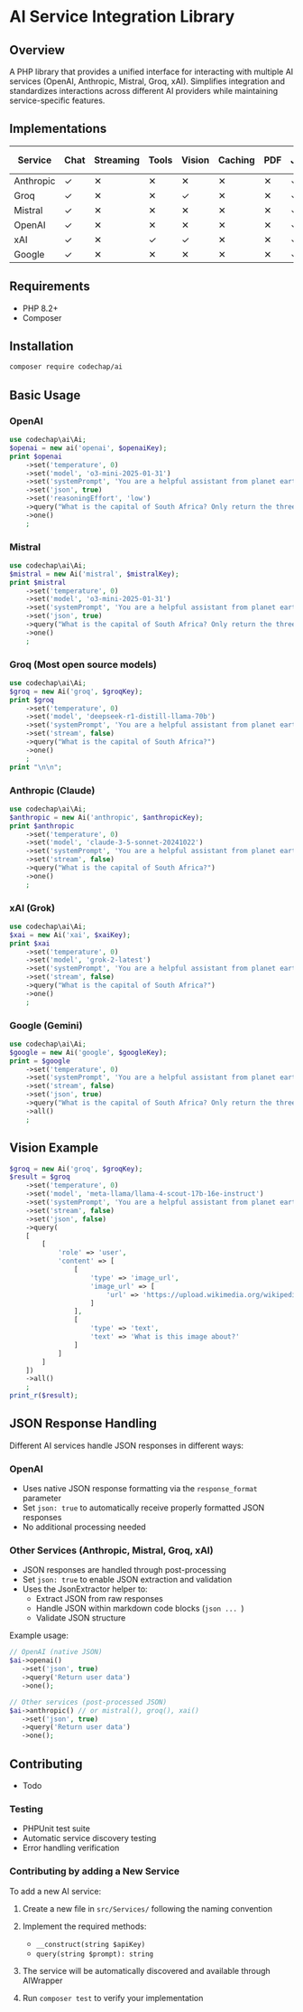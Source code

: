 # AI Service Integration Library

## Overview
A PHP library that provides a unified interface for interacting with multiple AI services (OpenAI, Anthropic, Mistral, Groq, xAI). Simplifies integration and standardizes interactions across different AI providers while maintaining service-specific features.

## Implementations

| Service   | Chat | Streaming | Tools | Vision | Caching | PDF | JSON | Live Search
|-----------|------|-----------|-------|--------|---------|-----|------| -----------
| Anthropic | ✓    | ✕         | ✕     | ✕      | ✕       | ✕   | ✓    | ✕
| Groq      | ✓    | ✕         | ✕     | ✓      | ✕       | ✕   | ✓    | ✕
| Mistral   | ✓    | ✕         | ✕     | ✕      | ✕       | ✕   | ✓    | ✕
| OpenAI    | ✓    | ✕         | ✕     | ✕      | ✕       | ✕   | ✓    | ✕
| xAI       | ✓    | ✕         | ✓     | ✓      | ✕       | ✕   | ✓    | ✓
| Google    | ✓    | ✕         | ✕     | ✕      | ✕       | ✕   | ✓    | ✕

## Requirements
- PHP 8.2+
- Composer

## Installation
```bash
composer require codechap/ai
```

## Basic Usage

### OpenAI
```php
use codechap\ai\Ai;
$openai = new ai('openai', $openaiKey);
print $openai
    ->set('temperature', 0)
    ->set('model', 'o3-mini-2025-01-31')
    ->set('systemPrompt', 'You are a helpful assistant from planet earth.')
    ->set('json', true)
    ->set('reasoningEffort', 'low')
    ->query("What is the capital of South Africa? Only return the three in a JSON response.")
    ->one()
    ;
```

### Mistral
```php
use codechap\ai\Ai;
$mistral = new Ai('mistral', $mistralKey);
print $mistral
    ->set('temperature', 0)
    ->set('model', 'o3-mini-2025-01-31')
    ->set('systemPrompt', 'You are a helpful assistant from planet earth.')
    ->set('json', true)
    ->query("What is the capital of South Africa? Only return the three in a JSON response.")
    ->one()
    ;
```

### Groq (Most open source models)
```php
use codechap\ai\Ai;
$groq = new Ai('groq', $groqKey);
print $groq
    ->set('temperature', 0)
    ->set('model', 'deepseek-r1-distill-llama-70b')
    ->set('systemPrompt', 'You are a helpful assistant from planet earth.')
    ->set('stream', false)
    ->query("What is the capital of South Africa?")
    ->one()
    ;
print "\n\n";
```

### Anthropic (Claude)
```php
use codechap\ai\Ai;
$anthropic = new Ai('anthropic', $anthropicKey);
print $anthropic
    ->set('temperature', 0)
    ->set('model', 'claude-3-5-sonnet-20241022')
    ->set('systemPrompt', 'You are a helpful assistant from planet earth.')
    ->set('stream', false)
    ->query("What is the capital of South Africa?")
    ->one()
    ;
```

### xAI (Grok)
```php
use codechap\ai\Ai;
$xai = new Ai('xai', $xaiKey);
print $xai
    ->set('temperature', 0)
    ->set('model', 'grok-2-latest')
    ->set('systemPrompt', 'You are a helpful assistant from planet earth.')
    ->set('stream', false)
    ->query("What is the capital of South Africa?")
    ->one()
    ;
```

### Google (Gemini)
```php
use codechap\ai\Ai;
$google = new Ai('google', $googleKey);
print = $google
    ->set('temperature', 0)
    ->set('systemPrompt', 'You are a helpful assistant from planet earth.')
    ->set('stream', false)
    ->set('json', true)
    ->query("What is the capital of South Africa? Only return the three in a JSON response.")
    ->all()
    ;
```

## Vision Example

```php
$groq = new Ai('groq', $groqKey);
$result = $groq
    ->set('temperature', 0)
    ->set('model', 'meta-llama/llama-4-scout-17b-16e-instruct')
    ->set('systemPrompt', 'You are a helpful assistant from planet earth.')
    ->set('stream', false)
    ->set('json', false)
    ->query(
    [
        [
            'role' => 'user',
            'content' => [
                [
                    'type' => 'image_url',
                    'image_url' => [
                        'url' => 'https://upload.wikimedia.org/wikipedia/commons/f/f2/LPU-v1-die.jpg'
                    ]
                ],
                [
                    'type' => 'text',
                    'text' => 'What is this image about?'
                ]
            ]
        ]
    ])
    ->all()
    ;
print_r($result);
```

## JSON Response Handling

Different AI services handle JSON responses in different ways:

### OpenAI
- Uses native JSON response formatting via the `response_format` parameter
- Set `json: true` to automatically receive properly formatted JSON responses
- No additional processing needed

### Other Services (Anthropic, Mistral, Groq, xAI)
- JSON responses are handled through post-processing
- Set `json: true` to enable JSON extraction and validation
- Uses the JsonExtractor helper to:
  - Extract JSON from raw responses
  - Handle JSON within markdown code blocks (```json ... ```)
  - Validate JSON structure

Example usage:
```php
// OpenAI (native JSON)
$ai->openai()
   ->set('json', true)
   ->query('Return user data')
   ->one();

// Other services (post-processed JSON)
$ai->anthropic() // or mistral(), groq(), xai()
   ->set('json', true)
   ->query('Return user data')
   ->one();
```

## Contributing

 - Todo

### Testing
- PHPUnit test suite
- Automatic service discovery testing
- Error handling verification

### Contributing by adding a New Service

To add a new AI service:
1. Create a new file in `src/Services/` following the naming convention
2. Implement the required methods:
   - `__construct(string $apiKey)`
   - `query(string $prompt): string`

3. The service will be automatically discovered and available through AIWrapper
4. Run `composer test` to verify your implementation
